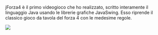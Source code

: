 jForza4 è il primo videogioco che ho realizzato, scritto interamente il linguaggio Java usando le librerie grafiche JavaSwing. Esso riprende il classico gioco da tavola del forza 4 con le medesime regole.

![]({{site.baseurl}}/jforza4.png)
